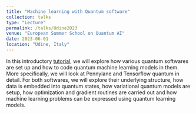 ```yaml
---
title: "Machine learning with Quantum software"
collection: talks
type: "Lecture"
permalink: /talks/Udine2023
venue: "European Summer School on Quantum AI"
date: 2023-06-01
location: "Udine, Italy"
---
```

In this introductory [tutorial](http://eqai.eu/speakers/), we will explore how various quantum softwares are set up and how to code quantum machine learning models in them. More specifically, we will look at Pennylane and Tensorflow quantum in detail. For both softwares, we will explore their underlying structure, how data is embedded into quantum states, how variational quantum models are setup, how optimization and gradient routines are carried out and how machine learning problems can be expressed using quantum learning models.
